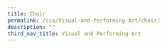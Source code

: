 ```yaml
---
title: Choir
permalink: /cca/Visual-and-Performing-Art/choir/
description: ""
third_nav_title: Visual and Performing Art
---
```

